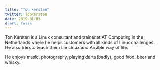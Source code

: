 ```yaml
---
title: "Ton Kersten"
twitter: TonKersten
date: 2019-01-03
draft: false
---
```


Ton Kersten is a Linux consultant and trainer at AT Computing in the Netherlands
where he helps customers with all kinds of Linux challenges. He also tries to teach them the Linux and Ansible way of life.  

He enjoys music, photography, playing darts (badly), good food, beer and whisky.  

